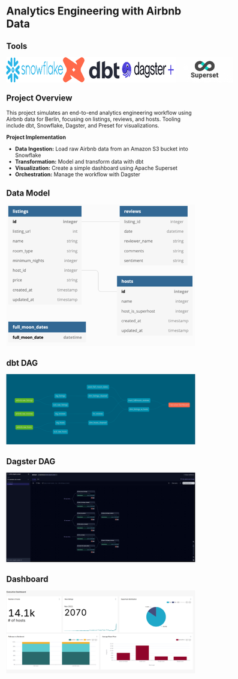 # Analytics Engineering with Airbnb Data

## Tools

<div style="display: flex; justify-content: space-evenly;">
  <img src="assets/snowflake-logo.png" alt="Snowflake Data Warehouse" width="30%" />
  <img src="assets/dbt-logo.png" alt="dbt - Data Build Tool" width="30%" />
  <img src="assets/dagster_plus-primary-horizontal.png" alt="Dagster - Data Orchestration Platform" width="30%" />
  <img src="assets/Superset-Logo-952x420.png" alt="Superset - BI Tool" width="30%" />
</div>

## Project Overview

This project simulates an end-to-end analytics engineering workflow using Airbnb data for Berlin, focusing on listings, reviews, and hosts. Tooling include dbt, Snowflake, Dagster, and Preset for visualizations.

**Project Implementation**
* **Data Ingestion:** Load raw Airbnb data from an Amazon S3 bucket into Snowflake
* **Transformation:** Model and transform data with dbt 
* **Visualization:** Create a simple dashboard using Apache Superset
* **Orchestration:** Manage the workflow with Dagster

## Data Model
<p align="left">
 <img src="assets/input_schema.png" alt="input_schema"/>
</p>

## dbt DAG
<p align="left">
 <img src="assets/dbt_lineage_graph.png" alt="dbt_lineage_graph"/>
</p>

## Dagster DAG
<p align="left">
 <img src="assets/dagster_dag.png" alt="dagster_dag"/>
</p>

## Dashboard
<p align="left">
 <img src="assets/exec_dashboard.png" alt="exec_dashboard"/>
</p>
